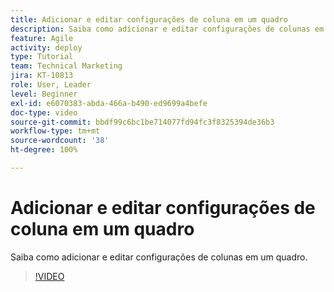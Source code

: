 ```yaml
---
title: Adicionar e editar configurações de coluna em um quadro
description: Saiba como adicionar e editar configurações de colunas em um quadro.
feature: Agile
activity: deploy
type: Tutorial
team: Technical Marketing
jira: KT-10813
role: User, Leader
level: Beginner
exl-id: e6070383-abda-466a-b490-ed9699a4befe
doc-type: video
source-git-commit: bbdf99c6bc1be714077fd94fc3f8325394de36b3
workflow-type: tm+mt
source-wordcount: '38'
ht-degree: 100%

---
```


# Adicionar e editar configurações de coluna em um quadro

Saiba como adicionar e editar configurações de colunas em um quadro.

>[!VIDEO](https://video.tv.adobe.com/v/3422934/?quality=12&learn=on&enablevpops=1&captions=por_br)
